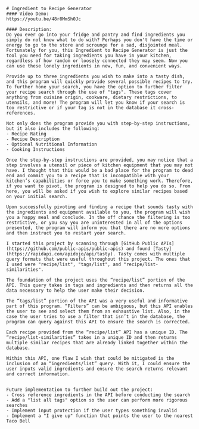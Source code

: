     # Ingredient to Recipe Generator
    #### Video Demo:
    https://youtu.be/48r8MmSh0Jc

    #### Description:
    Do you ever go into your fridge and pantry and find ingredients you simply do not know what to do with? Perhaps you don't have the time or energy to go to the store and scrounge for a sad, disjointed meal. Fortunately for you, this Ingredient to Recipe Generator is just the tool you need for taking ingredients you have in your kitchen, regardless of how random or loosely connected they may seem. Now you can use these lonely ingredients in new, fun, and convenient ways.

    Provide up to three ingredients you wish to make into a tasty dish, and this program will quickly provide several possible recipes to try. To further hone your search, you have the option to further filter your recipe search through the use of "tags". These tags cover anything from cuisine origin, cookware, dietary restrictions, to utensils, and more! The program will let you know if your search is too restrictive or if your tag is not in the database it cross-references.

    Not only does the program provide you with step-by-step instructions, but it also includes the following:
    - Recipe Rating
    - Recipe Description
    - Optional Nutritional Information
    - Cooking Instructions

    Once the step-by-step instructions are provided, you may notice that a step involves a utensil or piece of kitchen equipment that you may not have. I thought that this would be a bad place for the program to dead end and commit you to a recipe that is incompatible with your kitchen’s capabilities or force you to make something work. Therefore, if you want to pivot, the program is designed to help you do so. From here, you will be asked if you wish to explore similar recipes based on your initial search.

    Upon successfully pivoting and finding a recipe that sounds tasty with the ingredients and equipment available to you, the program will wish you a happy meal and conclude. In the off chance the filtering is too restrictive, or you say you are uninterested in all of the options presented, the program will inform you that there are no more options and then instruct you to restart your search.

    I started this project by scanning through [GitHub Public APIs] (https://github.com/public-apis/public-apis) and found [Tasty] (https://rapidapi.com/apidojo/api/tasty). Tasty comes with multiple query formats that were useful throughout this project. The ones that I used were "recipe/list", "tags/list", and "recipe/list-similarities".

    The foundation of the project uses the “recipe/list” portion of the API. This query takes in tags and ingredients and then returns all the data necessary to help the user make their decision.

    The “tags/list” portion of the API was a very useful and informative part of this program. “Filters” can be ambiguous, but this API enables the user to see and select them from an exhaustive list. Also, in the case the user tries to use a filter that isn’t in the database, the program can query against this API to ensure the search is corrected.

    Each recipe provided from the “recipe/list” API has a unique ID. The “recipe/list-similarities” takes in a unique ID and then returns multiple similar recipes that are already linked together within the database.

    Within this API, one flaw I wish that could be mitigated is the inclusion of an “ingredients/list” query. With it, I could ensure the user inputs valid ingredients and ensure the search returns relevant and correct information.


    Future implementation to further build out the project:
    - Cross reference ingredients in the API before conducting the search
    - Add a "list all tags" option so the user can perform more rigorous searches
    - Implement input protection if the user types something invalid
    - Implement a "I give up" function that points the user to the nearest Taco Bell
